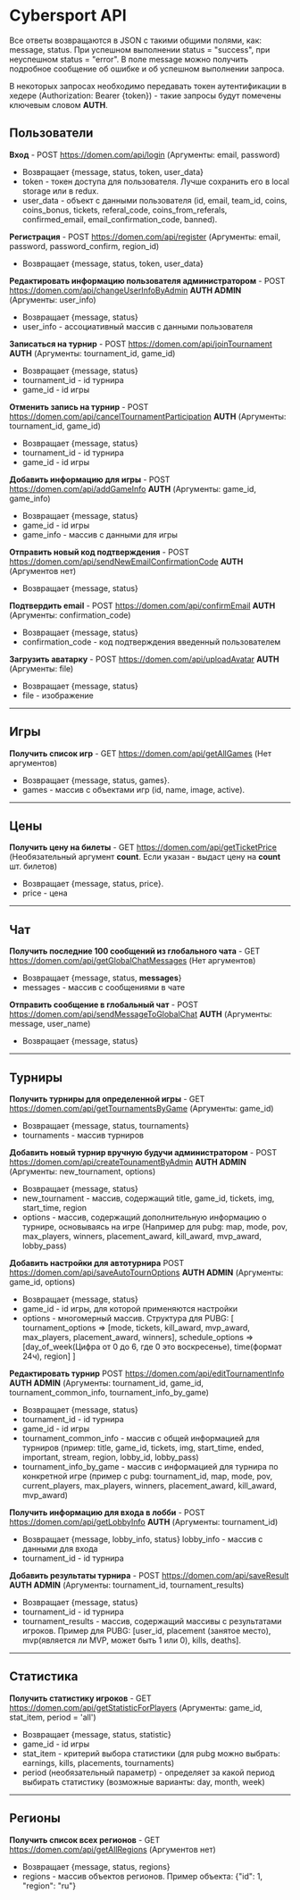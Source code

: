 # Cybersport API

Все ответы возвращаются в JSON с такими общими полями, как: message, status. При успешном выполнении status = "success", при неуспешном status = "error". В поле message можно получить подробное сообщение об ошибке и об успешном выполнении запроса.

В некоторых запросах необходимо передавать токен аутентификации в хедере (Authorization: Bearer {token}) - такие запросы будут помечены ключевым словом **AUTH**.

## Пользователи

**Вход** - POST https://domen.com/api/login (Аргументы: email, password) 
- Возвращает {message, status, token, user_data}
- token - токен доступа для пользователя. Лучше сохранить его в local storage или в redux.
- user_data - объект с данными пользователя (id, email, team_id, coins, coins_bonus, tickets, referal_code, coins_from_referals, confirmed_email, email_confirmation_code, banned).

**Регистрация** - POST https://domen.com/api/register (Аргументы: email, password, password_confirm, region_id)
- Возвращает {message, status, token, user_data}

**Редактировать информацию пользователя администратором** - POST https://domen.com/api/changeUserInfoByAdmin **AUTH ADMIN** (Аргументы: user_info)
- Возвращает {message, status}
- user_info - ассоциативный массив с данными пользователя

**Записаться на турнир** - POST https://domen.com/api/joinTournament **AUTH** (Аргументы: tournament_id, game_id)
- Возвращает {message, status}
- tournament_id - id турнира
- game_id - id игры

**Отменить запись на турнир** - POST https://domen.com/api/cancelTournamentParticipation **AUTH** (Аргументы: tournament_id, game_id)
- Возвращает {message, status}
- tournament_id - id турнира
- game_id - id игры

**Добавить информацию для игры** - POST https://domen.com/api/addGameInfo **AUTH** (Аргументы: game_id, game_info)
- Возвращает {message, status}
- game_id - id игры
- game_info - массив с данными для игры

**Отправить новый код подтверждения** - POST https://domen.com/api/sendNewEmailConfirmationCode **AUTH** (Аргументов нет)
- Возвращает {message, status}

**Подтвердить email** - POST https://domen.com/api/confirmEmail **AUTH** (Аргументы: confirmation_code)
- Возвращает {message, status}
- confirmation_code - код подтверждения введенный пользователем

**Загрузить аватарку** - POST https://domen.com/api/uploadAvatar **AUTH** (Аргументы: file)
- Возвращает {message, status}
- file - изображение
____

## Игры
**Получить список игр** - GET https://domen.com/api/getAllGames (Нет аргументов)
- Возвращает {message, status, games}.
- games - массив с объектами игр (id, name, image, active).
____

## Цены
**Получить цену на билеты** - GET https://domen.com/api/getTicketPrice (Необязательный аргумент **count**. Если указан - выдаст цену на **count** шт. билетов)
- Возвращает {message, status, price}.
- price - цена
____

## Чат
**Получить последние 100 сообщений из глобального чата** - GET https://domen.com/api/getGlobalChatMessages (Нет аргументов)
- Возвращает {message, status, **messages**}
- messages - массив с сообщениями в чате

**Отправить сообщение в глобальный чат** - POST https://domen.com/api/sendMessageToGlobalChat **AUTH** (Аргументы: message, user_name)
- Возвращает {message, status}
____

## Турниры
**Получить турниры для определенной игры** - GET https://domen.com/api/getTournamentsByGame (Аргументы: game_id)
- Возвращает {message, status, tournaments}
- tournaments - массив турниров

**Добавить новый турнир вручную будучи администратором** - POST https://domen.com/api/createTounamentByAdmin **AUTH ADMIN** (Аргументы: new_tournament, options)
- Возвращает {message, status}
- new_tournament - массив, содержащий title, game_id, tickets, img, start_time, region
- options - массив, содержащий дополнительную информацию о турнире, основываясь на игре (Например для pubg: map, mode, pov, max_players, winners, placement_award, kill_award, mvp_award, lobby_pass)

**Добавить настройки для автотурнира** POST https://domen.com/api/saveAutoTournOptions **AUTH ADMIN** (Аргументы: game_id, options)
- Возвращает {message, status}
- game_id - id игры, для которой применяются настройки
- options - многомерный массив. 
    Структура для PUBG: 
    [
        tournament_options => [mode, tickets, kill_award, mvp_award, max_players, placement_award, winners], 
        schedule_options => [day_of_week(Цифра от 0 до 6, где 0 это воскресенье), time(формат 24ч), region] 
    ]

**Редактировать турнир** POST https://domen.com/api/editTournamentInfo **AUTH ADMIN** (Аргументы: tournament_id, game_id, tournament_common_info, tournament_info_by_game)
- Возвращает {message, status}
- tournament_id - id турнира
- game_id - id игры
- tournament_common_info - массив с общей информацией для турниров (пример: title, game_id, tickets, img, start_time, ended, important, stream, region, lobby_id, lobby_pass)
- tournament_info_by_game - массив с информацией для турнира по конкретной игре (пример с pubg: tournament_id, map, mode, pov, current_players, max_players, winners, placement_award, kill_award, mvp_award)

**Получить информацию для входа в лобби** - POST https://domen.com/api/getLobbyInfo **AUTH** (Аргументы: tournament_id)
- Возвращает {message, lobby_info, status} lobby_info - массив с данными для входа
- tournament_id - id турнира

**Добавить результаты турнира** - POST https://domen.com/api/saveResult **AUTH ADMIN** (Аргументы: tournament_id, tournament_results)
- Возвращает {message, status}
- tournament_id - id турнира
- tournament_results - массив, содержащий массивы с результатами игроков. Пример для PUBG: [user_id, placement (занятое место), mvp(является ли MVP, может быть 1 или 0), kills, deaths].
____

## Статистика
**Получить статистику игроков** - GET https://domen.com/api/getStatisticForPlayers (Аргументы: game_id, stat_item, period = 'all')
- Возвращает {message, status, statistic}
- game_id - id игры
- stat_item - критерий выбора статистики (для pubg можно выбрать: earnings, kills, placements, tournaments)
- period (необязательный параметр) - определяет за какой период выбирать статистику (возможные варианты: day, month, week)

____

## Регионы
**Получить список всех регионов** - GET https://domen.com/api/getAllRegions (Аргументов нет)
- Возвращает {message, status, regions}
- regions - массив объектов регионов. Пример объекта: {"id": 1, "region": "ru"}
